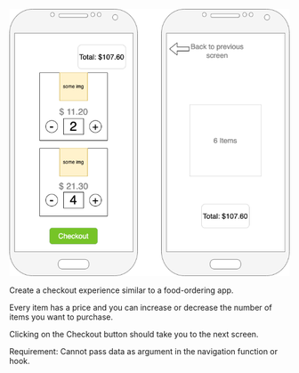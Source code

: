 ![Checkout Flow](/assets/images/exercise-checkout-flow.png)

Create a checkout experience similar to a food-ordering app.

Every item has a price and you can increase or decrease the number of items you want to purchase.

Clicking on the Checkout button should take you to the next screen.

Requirement: Cannot pass data as argument in the navigation function or hook.
